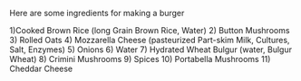 Here are some ingredients for making a burger

1)Cooked Brown Rice (long Grain Brown Rice, Water)
2) Button Mushrooms
3) Rolled Oats
4) Mozzarella Cheese (pasteurized Part-skim Milk, Cultures, Salt, Enzymes)
5) Onions
6) Water
7) Hydrated Wheat Bulgur (water, Bulgur Wheat)
8) Crimini Mushrooms
9) Spices
10) Portabella Mushrooms
11) Cheddar Cheese 